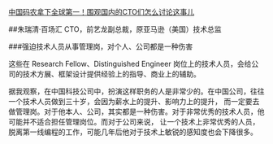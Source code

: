 ﻿[中国码农拿下全球第一！围观国内的CTO们怎么讨论这事儿](http://gad.qq.com/article/detail/7170611)


##朱瑞清·百场汇 CTO，前艺龙副总裁，原亚马逊（美国）技术总监

###强迫技术人员从事管理岗，对个人、公司都是一种伤害

这些在 Research Fellow、Distinguished Engineer 岗位上的技术人员，会给公司的技术方展、框架设计提供经验上的指导、商业上的辅助。

据我观察，在中国科技公司中，扮演这样职务的人是非常少的。在中国公司，往往一个技术人员做到三十岁，会因为薪水上的提升、影响力上的提升，
而一定要去做管理岗。对于他本人、公司，其实都是一种伤害。对于非常优秀的技术人员，他可能并不适合担任管理岗位。而对于公司来说，
让一个技术上非常优秀的人员，脱离第一线编程的工作，可能几年后他对于技术上敏锐的感知度也会下降很多。
